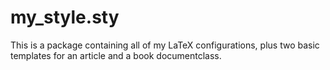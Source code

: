 # my_style.sty

This is a package containing all of my LaTeX configurations, plus two basic templates for an article and a book documentclass.
